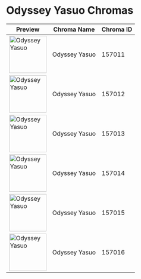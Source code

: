 # Odyssey Yasuo Chromas

| Preview | Chroma Name | Chroma ID |
|---|---|---|
| <img src='https://raw.communitydragon.org/latest/plugins/rcp-be-lol-game-data/global/default/v1/champion-chroma-images/157/157011.png' alt='Odyssey Yasuo' width='100'> | Odyssey Yasuo | 157011 |
| <img src='https://raw.communitydragon.org/latest/plugins/rcp-be-lol-game-data/global/default/v1/champion-chroma-images/157/157012.png' alt='Odyssey Yasuo' width='100'> | Odyssey Yasuo | 157012 |
| <img src='https://raw.communitydragon.org/latest/plugins/rcp-be-lol-game-data/global/default/v1/champion-chroma-images/157/157013.png' alt='Odyssey Yasuo' width='100'> | Odyssey Yasuo | 157013 |
| <img src='https://raw.communitydragon.org/latest/plugins/rcp-be-lol-game-data/global/default/v1/champion-chroma-images/157/157014.png' alt='Odyssey Yasuo' width='100'> | Odyssey Yasuo | 157014 |
| <img src='https://raw.communitydragon.org/latest/plugins/rcp-be-lol-game-data/global/default/v1/champion-chroma-images/157/157015.png' alt='Odyssey Yasuo' width='100'> | Odyssey Yasuo | 157015 |
| <img src='https://raw.communitydragon.org/latest/plugins/rcp-be-lol-game-data/global/default/v1/champion-chroma-images/157/157016.png' alt='Odyssey Yasuo' width='100'> | Odyssey Yasuo | 157016 |
